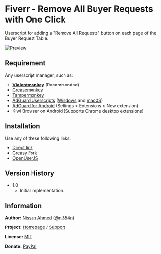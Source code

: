 # Fiverr - Remove All Buyer Requests with One Click

Userscript for adding a "Remove All Requests" button on each page of the Buyer Request Table.

![Preview](https://github.com/ni554n/userscripts/raw/master/.images/fiverr-remove-all-buyer-requests-with-one-click.png)

## Requirement

Any userscript manager, such as:

- [**Violentmonkey**](https://violentmonkey.github.io/get-it/) (Recommended)
- [Greasemonkey](https://addons.mozilla.org/en-US/firefox/addon/greasemonkey/)
- [Tampermonkey](https://www.tampermonkey.net/)
- [AdGuard Userscripts](https://kb.adguard.com/en/general/userscripts) ([Windows](https://kb.adguard.com/en/windows/features/extensions) and [macOS](https://kb.adguard.com/en/macos/features/extensions))
- [AdGuard for Android](https://adguard.com/en/adguard-android/overview.html) (Settings > Extensions > New extension)
- [Kiwi Browser on Android](https://play.google.com/store/apps/details?id=com.kiwibrowser.browser) (Supports Chrome desktop extensions)

## Installation

Use any of these following links:

- [Direct link](https://github.com/ni554n/userscripts/raw/master/fiverr/remove-all-buyer-requests-with-one-click/fiverr-remove-all-buyer-requests-with-one-click.user.js)
- [Greasy Fork](https://greasyfork.org/en/scripts/433500-fiverr-remove-all-buyer-requests-with-one-click)
- [OpenUserJS](https://openuserjs.org/scripts/ni554n/Fiverr_-_Remove_All_Buyer_Requests_with_One_Click)

## Version History

- 1.0
  - Initial implementation.

## Information

**Author:** [Nissan Ahmed](https://ni554n.github.io) ([@ni554n](https://twitter.com/ni554n))

**Project:** [Homepage](https://github.com/ni554n/userscripts/) / [Support](https://github.com/ni554n/userscripts/issues)

**License:** [MIT](https://github.com/ni554n/userscripts/blob/master/LICENSE)

**Donate:** [PayPal](https://paypal.me/ni554n)
